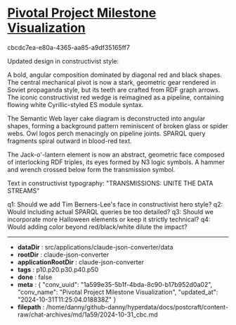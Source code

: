 # [Pivotal Project Milestone Visualization](https://claude.ai/chat/1a599e35-5b1f-4bda-8c90-b17b952d0a02)

cbcdc7ea-e80a-4365-aa85-a9df35165ff7

 Updated design in constructivist style:

A bold, angular composition dominated by diagonal red and black shapes. The central mechanical pivot is now a stark, geometric gear rendered in Soviet propaganda style, but its teeth are crafted from RDF graph arrows. The iconic constructivist red wedge is reimagined as a pipeline, containing flowing white Cyrillic-styled ES module syntax.

The Semantic Web layer cake diagram is deconstructed into angular shapes, forming a background pattern reminiscent of broken glass or spider webs. Owl logos perch menacingly on pipeline joints. SPARQL query fragments spiral outward in blood-red text.

The Jack-o'-lantern element is now an abstract, geometric face composed of interlocking RDF triples, its eyes formed by N3 logic symbols. A hammer and wrench crossed below form the transmission symbol.

Text in constructivist typography: "TRANSMISSIONS: UNITE THE DATA STREAMS"

q1: Should we add Tim Berners-Lee's face in constructivist hero style?
q2: Would including actual SPARQL queries be too detailed?
q3: Should we incorporate more Halloween elements or keep it strictly technical?
q4: Would adding color beyond red/black/white dilute the impact?

---

* **dataDir** : src/applications/claude-json-converter/data
* **rootDir** : claude-json-converter
* **applicationRootDir** : claude-json-converter
* **tags** : p10.p20.p30.p40.p50
* **done** : false
* **meta** : {
  "conv_uuid": "1a599e35-5b1f-4bda-8c90-b17b952d0a02",
  "conv_name": "Pivotal Project Milestone Visualization",
  "updated_at": "2024-10-31T11:25:04.018838Z"
}
* **filepath** : /home/danny/github-danny/hyperdata/docs/postcraft/content-raw/chat-archives/md/1a59/2024-10-31_cbc.md